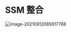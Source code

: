 # SSM 整合

![image-20210912085917768](/home/monica/.config/Typora/typora-user-images/image-20210912085917768.png)

